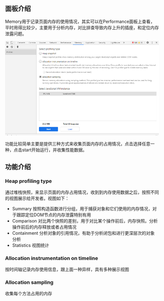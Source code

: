 ## 面板介绍

Memory用于记录页面内存的使用情况，其实可以在Performance面板上查看，平时用得比较少，主要用于分析内存，对比排查导致内存上升的插座，和定位内存泄露问题。

![image](../images/memory0.png)

功能比较简单主要是提供三种方式来收集页面内存的占用情况，点击选择任意一种，点击start开始运行，并收集性能数据。

## 功能介绍

### Heap profiling type

通过堆栈快照，来显示页面的内存占用情况，收到到内存使用数据之后，按照不同的视图展示给开发者。视图如下：

- Summary 按照构造函数进行分组，用于捕获对象和它们使用的内存情况，对于跟踪定位DOM节点的内存泄露特别有用
- Comparison 对比两个快照的差别，用于对比某个操作前后，内存快照。分析操作前后的内存释放或者占用情况
- Containment 分析对象的引用情况，有助于分析闭包和进行更深层次的对象分析
- Statistics 视图统计

### Allocation instrumentation on timeline

按时间轴记录内存使用信息，跟上面一种异样，具有多种展示视图

### Allocation sampling

收集每个方法占用的内存